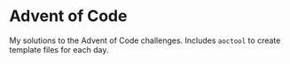 # Advent of Code

My solutions to the Advent of Code challenges. Includes `aoctool` to create template files for each day.
